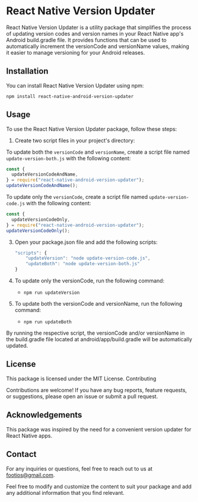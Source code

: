 # React Native Version Updater

React Native Version Updater is a utility package that simplifies the process of updating version codes and version names in your React Native app's Android build.gradle file. It provides functions that can be used to automatically increment the versionCode and versionName values, making it easier to manage versioning for your Android releases.

## Installation

You can install React Native Version Updater using npm:

```shell
npm install react-native-android-version-updater
```

## Usage

To use the React Native Version Updater package, follow these steps:

1. Create two script files in your project's directory:

To update both the `versionCode` and `versionName`, create a script file named `update-version-both.js` with the following content:

```js
const {
  updateVersionCodeAndName,
} = require("react-native-android-version-updater");
updateVersionCodeAndName();
```

To update only the `versionCode`, create a script file named `update-version-code.js` with the following content:

```js
const {
  updateVersionCodeOnly,
} = require("react-native-android-version-updater");
updateVersionCodeOnly();
```

3. Open your package.json file and add the following scripts:

   ```js
   "scripts": {
       "updateVersion": "node update-version-code.js",
       "updateBoth": "node update-version-both.js"
   }
   ```

4. To update only the versionCode, run the following command:

   - `npm run updateVersion`

5. To update both the versionCode and versionName, run the following command:

   - `npm run updateBoth`

By running the respective script, the versionCode and/or versionName in the build.gradle file located at android/app/build.gradle will be automatically updated.

## License

This package is licensed under the MIT License.
Contributing

Contributions are welcome! If you have any bug reports, feature requests, or suggestions, please open an issue or submit a pull request.

## Acknowledgements

This package was inspired by the need for a convenient version updater for React Native apps.

## Contact

For any inquiries or questions, feel free to reach out to us at footios@gmail.com.

Feel free to modify and customize the content to suit your package and add any additional information that you find relevant.

```

```
